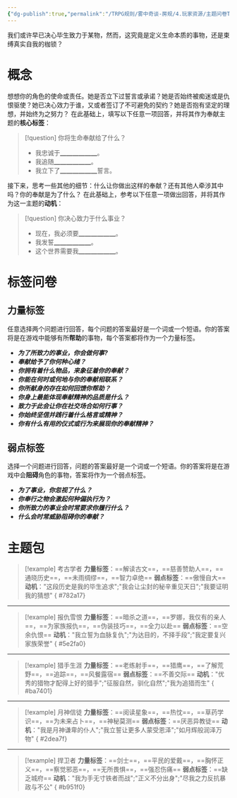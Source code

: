 ```yaml
---
{"dg-publish":true,"permalink":"/TRPG规则/雾中奇谈-房规/4.玩家资源/主题问卷ThemeBook/1.起源主题/3.奉献/"}
---
```


我们或许早已决心毕生致力于某物，然而，这究竟是定义生命本质的事物，还是束缚真实自我的枷锁？
# 概念
想想你的角色的使命或责任。她是否立下过誓言或承诺？她是否始终被痴迷或是仇恨驱使？她已决心效力于谁，又或者签订了不可避免的契约？她是否抱有坚定的理想，并始终为之努力？
在此基础上，填写以下任意一项回答，并将其作为奉献主题的**核心标签**：
>[!question] 你将生命奉献给了什么？
>- 我忠诚于▁▁▁▁▁▁。
>- 我追随▁▁▁▁▁▁。
>- 我立下了▁▁▁▁▁▁誓言。

接下来，思考一些其他的细节：什么让你做出这样的奉献？还有其他人牵涉其中吗？你的奉献是为了什么？
在此基础上，参考以下任意一项做出回答，并将其作为这一主题的**动机**：
>[!question] 你决心致力于什么事业？
>- 现在，我必须要▁▁▁▁▁▁。
>- 我发誓▁▁▁▁▁▁。
>- 这个世界需要我▁▁▁▁▁▁。

# 标签问卷
## 力量标签
任意选择两个问题进行回答，每个问题的答案最好是一个词或一个短语。你的答案将是在游戏中能够有所**帮助**的事物，每个答案都将作为一个力量标签。

- ***为了所致力的事业，你会做何事?***
-  ***奉献给予了你何种心绪？***
- ***你拥有着什么物品，来象征着你的奉献？***
- ***你能在何时或何地与你的奉献相联系？***
-  ***你所献身的存在如何回馈你帮助？***
- ***你身上最能体现奉献精神的品质是什么？***
- ***致力于此会让你在社交场合如何行事？***
-  ***你始终坚信并践行着什么格言或精神？***
- ***你有什么有用的仪式或行为来展现你的奉献精神？***

## 弱点标签
选择一个问题进行回答，问题的答案最好是一个词或一个短语。你的答案将是在游戏中会**阻碍**角色的事物，答案将作为一个弱点标签。

- ***为了事业，你忽视了什么？***
- ***你奉行之物会激起何种偏执行为？***
- ***你所致力的事业会时常要求你履行什么？***
- ***什么会时常威胁阻碍你的奉献？***

# 主题包
>[!example] 考古学者
>**力量标签**：==解读古文==，==慈善赞助人==，==通晓历史==，==未雨绸缪==，==智力卓绝==
>**弱点标签**：==傲慢自大==
>**动机**："这段历史是我的毕生追求";"我会让尘封的秘辛重见天日";"我要证明我的猜想"
{ #782a17}

---

>[!example] 报仇雪恨
>**力量标签**：==暗杀之道==，==罗娜，我仅有的亲人==，==为家族报仇==，==伪装技巧==，==全力以赴==
>**弱点标签**：==空余仇恨==
>**动机**："我立誓为血脉复仇";"为达目的，不择手段";"我定要复兴家族荣誉"
{ #5e2fa0}

---

>[!example] 猎手生涯
>**力量标签**：==老练射手==，==猎鹰==，==了解荒野==，==追踪==，==风餐露宿==
>**弱点标签**：==不善交际==
>**动机**："优秀的猎物才配得上好的猎手";"征服自然，驯化自然";"我为追猎而生"
{ #ba7401}

---

>[!example] 月神信徒
>**力量标签**：==阅读星象==，==热忱==，==草药学识==，==为未来占卜==，==神秘莫测==
>**弱点标签**：==厌恶异教徒==
>**动机**："我是月神谦卑的仆人";"我立誓让更多人蒙受恩泽";"如月辉般润泽万物"
{ #2dea7f}

---

>[!example] 捍卫者
>**力量标签**：==剑士==，==平民的爱戴==，==胸怀正义==，==察觉邪恶==，==无所畏惧==，==强忍伤痛==
>**弱点标签**：==缺乏城府==
>**动机**："我为手无寸铁者而战";"正义不分出身";"尽我之力反抗暴政与不公"
{ #b951f0}


